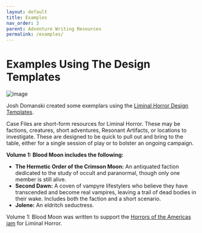```yaml
---
layout: default
title: Examples
nav_order: 3
parent: Adventure Writing Resources
permalink: /examples/
---
```


# Examples Using The Design Templates
![image](/img/examples.png)

Josh Domanski created some exemplars using the [Liminal Horror Design Templates](https://unenthuser.itch.io/liminal-horror-design-templates).

Case Files are short-form resources for Liminal Horror. These may be factions, creatures, short adventures, Resonant Artifacts, or locations to investigate. These are designed to be quick to pull out and bring to the table, either for a single session of play or to bolster an ongoing campaign.

**Volume 1: Blood Moon includes the following:**

- **The Hermetic Order of the Crimson Moon:** An antiquated faction dedicated to the study of occult and paranormal, though only one member is still alive.
- **Second Dawn:** A coven of vampyre lifestylers who believe they have transcended and become real vampires, leaving a trail of dead bodies in their wake. Includes both the faction and a short scenario.
- **Jolene:** An eldritch seductress.

Volume 1: Blood Moon was written to support the [Horrors of the Americas jam](https://itch.io/jam/horror-of-the-americas-jam) for Liminal Horror.
